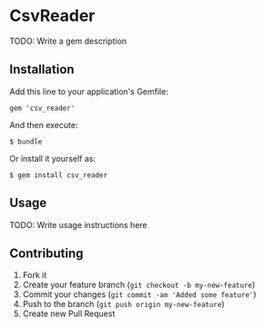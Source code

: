 # CsvReader

TODO: Write a gem description

## Installation

Add this line to your application's Gemfile:

    gem 'csv_reader'

And then execute:

    $ bundle

Or install it yourself as:

    $ gem install csv_reader

## Usage

TODO: Write usage instructions here

## Contributing

1. Fork it
2. Create your feature branch (`git checkout -b my-new-feature`)
3. Commit your changes (`git commit -am 'Added some feature'`)
4. Push to the branch (`git push origin my-new-feature`)
5. Create new Pull Request
